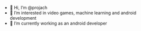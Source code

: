 - 👋 Hi, I’m @projach
- 👀 I’m interested in video games, machine learning and android development 
- 🌱 I’m currently working as an android developer


